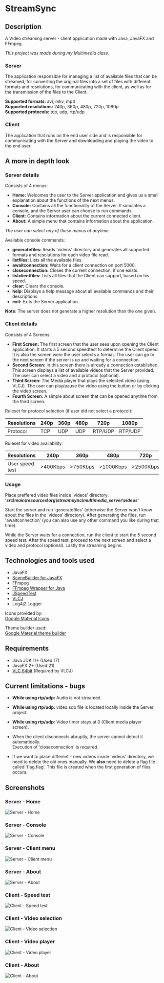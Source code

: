 # StreamSync

## Description

A Video streaming server - client application made with Java, JavaFX and FFmpeg.

*This project was made during my Multimedia class.*

### Server

The application responsible for managing a list of available files that can be streamed, for converting the original files into a set of files with different formats and resolutions, for communicating with the client, as well as for the transmission of the files to the Client.

**Supported formats:** avi, mkv, mp4\
**Supported resolutions:** 240p, 360p, 480p, 720p, 1080p\
**Supported protocols:** tcp, udp, rtp/udp

### Client

The application that runs on the end user side and is responsible for communicating with the Server and downloading and playing the video to the end user.

## A more in depth look

### Server details

Consists of 4 menus:

- **Home:** Welcomes the user to the Server application and gives us a small explanation about the functions of the next menus.
- **Console:** Contains all the functionality of the Server. It simulates a console, and the Server user can choose to run commands.
- **Client:** Contains information about the current connected client.
- **About:** A simple menu that contains information about the application.

*The user can select any of these menus at anytime.*

Available console commands:

- **generatefiles:** Reads 'videos' directory and generates all supported formats and resolutions for each video file read.
- **listfiles:** Lists all the available files.
- **awaitconnection:** Waits for a client connection on port 5000.
- **closeconnection:** Closes the current connection, if one exists.
- **listclientfiles:** Lists all files that the Client can support, based on his speed.
- **clear:** Clears the console.
- **help:** Displays a help message about all available commands and their descriptions.
- **exit:** Exits the Server application.

**Note:** The server does not generate a higher resolution than the one given.

### Client details

Consists of 4 Screens:

- **First Screen:** The first screen that the user sees upon opening the Client application. It starts a 5 second speedtest to determine the Client speed. It is also the screen were the user selects a format. The user can go to the next screen if the server is up and waiting for a connection.
- **Second Screen:** In this screen there is already a connection established. This screen displays a list of available videos that the Server provided. The user can select a video and a protocol (optional).
- **Third Screen:** The Media player that plays the selected video (using VLCJ). The user can play/pause the video using the button or by clicking the video screen.
- **Fourth Screen:** A simple about screen that can be opened anytime from the third screen.

Ruleset for protocol selection (if user did not select a protocol):


|Resolutions|240p|360p|480p|720p|1080p|
|-----------|----|----|----|----|-----|
|Protocol|TCP|UDP|UDP|RTP/UDP|RTP/UDP|

Ruleset for video availability:

|Resolutions|240p|360p|480p|720p|1080p|
|-----------|----|----|----|----|-----|
|User speed test|>400Kbps|>750Kbps|>1000Kbps|>2500Kbps|>4500Kbps|


### Usage

Place preffered video files inside 'videos' directory: '***src\main\resources\org\streamsync\multimedia_server\videos***'

Start the server and run 'generatefiles' (otherwise the Server won't know about the files in the 'videos' directory). After generating the files, run 'awaitconnection' (you can also use any other command you like during that time).

While the Server waits for a connection, run the client to start the 5 second speed test. After the speed test, proceed to the next screen and select a video and protocol (optional). Lastly the streaming begins.

## Technologies and tools used

- JavaFX
- [SceneBuilder for JavaFX](https://gluonhq.com/products/scene-builder/)
- [FFmpeg](https://ffmpeg.org/download.html)
- [FFmpeg Wrapper for Java](https://github.com/bramp/ffmpeg-cli-wrapper)
- [JSpeedTest](https://github.com/bertrandmartel/speed-test-lib)
- [VLCJ](https://github.com/caprica/vlcj)
- Log4j2 Logger

Icons provided by:\
[Google Material Icons](https://fonts.google.com/icons)

Theme builder used:\
[Google Material theme builder](https://material-foundation.github.io/material-theme-builder/)

## Requirements

- Java JDK 11+ (Used 17)
- JavaFX 2+ (Used 21)
- [VLC 64bit](https://www.videolan.org/vlc/download-windows.html) (Required by VLCJ)

## Current limitations - bugs

- **While using rtp/udp:** Audio is not streamed.
- **While using rtp/udp:** video.sdp file is located locally inside the Server project.
- **While using rtp/udp:** Video timer stays at 0 (Client media player screen).

- When the client disconnects abruptly, the server cannot detect it automatically.\
Execution of 'closeconnection' is required.
- If we want to place different - new videos inside 'videos' directory, we need to delete the old ones manually. We **also** need to delete a flag file called 'flag.flag'. This file is created when the first generation of files occurs.

## Screenshots

### Server - Home

![Server - Home](https://github.com/ChrisTs8920/StreamSync/blob/main/screenshots/Home.jpg?raw=true)

### Server - Console

![Server - Console](https://github.com/ChrisTs8920/StreamSync/blob/main/screenshots/Console.jpg?raw=true)

### Server - Client menu

![Server - Client menu](https://github.com/ChrisTs8920/StreamSync/blob/main/screenshots/Client.jpg?raw=true)

### Server - About

![Server - About](https://github.com/ChrisTs8920/StreamSync/blob/main/screenshots/About.jpg?raw=true)

### Client - Speed test

![Client - Speed test](https://github.com/ChrisTs8920/StreamSync/blob/main/screenshots/Speedtest.jpg?raw=true)

### Client - Video selection

![Client - Video selection](https://github.com/ChrisTs8920/StreamSync/blob/main/screenshots/VideoSelection.jpg?raw=true)

### Client - Video player

![Client - Video player](https://github.com/ChrisTs8920/StreamSync/blob/main/screenshots/VideoPlayer.jpg?raw=true)

### Client - About

![Client - About](https://github.com/ChrisTs8920/StreamSync/blob/main/screenshots/About_c.jpg?raw=true)
